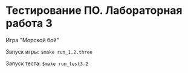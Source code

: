 # Тестирование ПО. Лабораторная работа 3

Игра "Морской бой"

Запуск игры: ```$make run_1.2.three```

Запуск теста: ```$make run_test3.2```